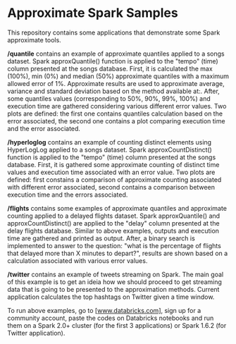 # Approximate Spark Samples

This repository contains some applications that demonstrate some Spark approximate tools.

**/quantile** contains an example of approximate quantiles applied to a songs dataset. Spark approxQuantile() function is applied to the "tempo" (time) column presented at the songs database. First, it is calculated the max (100%), min (0%) and median (50%) approximate quantiles with a maximum allowed error of 1%. Approximate results are used to approximate average, variance and standard deviation based on the method available at:. After, some quantiles values (corresponding to 50%, 90%, 99%, 100%) and execution time are gathered considering various different error values. Two plots are defined: the first one contains quantiles calculation based on the error associated, the second one contains a plot comparing execution time and the error associated. 

**/hyperloglog** contains an example of counting distinct elements using HyperLogLog applied to a songs dataset. Spark approxCountDistinct() function is applied to the "tempo" (time) column presented at the songs database. First, it is gathered some approximate counting of distinct time values and execution time associated with an error value. Two plots are defined: first constains a comparison of approximate counting associated with different error associated, second contains a comparison between execution time and the errors associated.

**/flights** contains some examples of approximate quantiles and approximate counting applied to a delayed flights dataset. Spark approxQuantile() and approxCountDistinct() are applied to the "delay" column presented at the delay flights database. Similar to above examples, outputs and execution time are gathered and printed as output. After, a binary search is implemented to answer to the question: "what is the percentage of flights that delayed more than X minutes to depart?", results are shown based on a calculation associated with various error values.

**/twitter** contains an example of tweets streaming on Spark. The main goal of this example is to get an ideia how we should proceed to get streaming data that is going to be presented to the approximation methods. Current application calculates the top hashtags on Twitter given a time window. 

To run above examples, go to [www.databricks.com], sign up for a community account, paste the codes on Databricks notebooks and run them on a Spark 2.0+ cluster (for the first 3 applications) or Spark 1.6.2 (for Twitter application).
